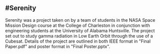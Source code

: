 #Serenity
---
Serenity was a project taken on by a team of students in the NASA Space Mission Design course at the College of Charleston in conjunction with engineering students at the University of Alabama Huntsville. The project set out to study gamma radiation in Low Earth Orbit through the use of a Cubesat. Details of the project are outlined in both IEEE format in "Final Paper.pdf" and poster format in "Final Poster.pptx".